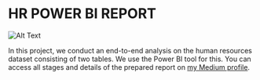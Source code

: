 # HR POWER BI REPORT
![Alt Text](https://miro.medium.com/v2/resize:fit:1400/1*5zHHTEpjb60yMgGLzEtjHA.gif)

In this project, we conduct an end-to-end analysis on the human resources dataset consisting of two tables. We use the Power BI tool for this.
You can access all stages and details of the prepared report on [my Medium profile](https://medium.com/@gokcencngz/hr-dashboard-using-powerbi-b973f2c0750e).